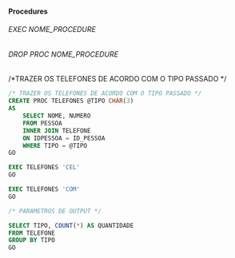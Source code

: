 ####  Procedures   
###### EXEC NOME_PROCEDURE
###### DROP PROC NOME_PROCEDURE

/*TRAZER OS TELEFONES DE ACORDO COM O TIPO PASSADO  */

```sql
/* TRAZER OS TELEFONES DE ACORDO COM O TIPO PASSADO */
CREATE PROC TELEFONES @TIPO CHAR(3)
AS
	SELECT NOME, NUMERO
	FROM PESSOA
	INNER JOIN TELEFONE
	ON IDPESSOA = ID_PESSOA
	WHERE TIPO = @TIPO
GO

EXEC TELEFONES 'CEL'
GO

EXEC TELEFONES 'COM'
GO

/* PARAMETROS DE OUTPUT */

SELECT TIPO, COUNT(*) AS QUANTIDADE
FROM TELEFONE
GROUP BY TIPO
GO

```
